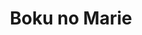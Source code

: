 --- 
title: "Boku no Marie"
publishdate: "2019-7-24T16:48:46+02:00"
src: "https://365manga.net/manga/boku-no-marie"
image: "https://data.365manga.net/images/thumbnails/6867-boku-no-marie.jpg"
description: "Karigari Hiroshi is a total robotics geek/genius who really likes this one girl, Marie. He's too shy to ask her out, so he becomes obsessed with creating a perfect android copy of Marie. He succeeds perfectly in creating Marie, an android with the intelligence and heart/emotions of a human and who looks just like Mari (though with different colored hair). Of course, Karigari never really considered the implications of such…"
---